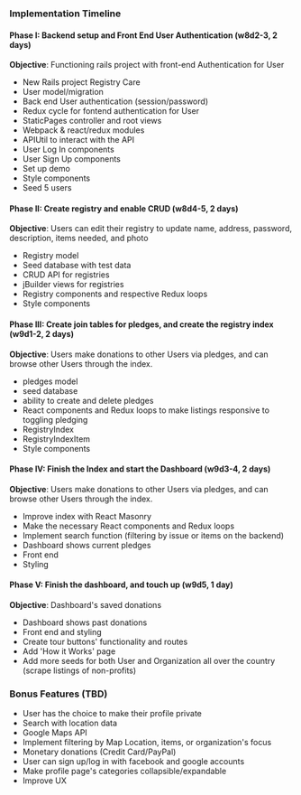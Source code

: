 ### Implementation Timeline

#### Phase I: Backend setup and Front End User Authentication (w8d2-3, 2 days)

__Objective__: Functioning rails project with front-end Authentication for User

- New Rails project Registry Care
- User model/migration
- Back end User authentication (session/password)
- Redux cycle for fontend authentication for User
- StaticPages controller and root views
- Webpack & react/redux modules
- APIUtil to interact with the API
- User Log In components
- User Sign Up components
- Set up demo
- Style components
- Seed 5 users


#### Phase II: Create registry and enable CRUD (w8d4-5, 2 days)

__Objective__: Users can edit their registry to update name, address, password, description, items needed, and photo

- Registry model
- Seed database with test data
- CRUD API for registries
- jBuilder views for registries
- Registry components and respective Redux loops
- Style components


#### Phase III: Create join tables for pledges, and create the registry index (w9d1-2, 2 days)

__Objective__: Users make donations to other Users via pledges, and can browse other Users through the index.

- pledges model
- seed database
- ability to create and delete pledges
- React components and Redux loops to make listings responsive to toggling pledging
- RegistryIndex
- RegistryIndexItem
- Style components

#### Phase IV: Finish the Index and start the Dashboard (w9d3-4, 2 days)

__Objective__: Users make donations to other Users via pledges, and can browse other Users through the index.

- Improve index with React Masonry
- Make the necessary React components and Redux loops
- Implement search function (filtering by issue or items on the backend)
- Dashboard shows current pledges
- Front end
- Styling

#### Phase V: Finish the dashboard, and touch up (w9d5, 1 day)

__Objective__: Dashboard's saved donations

- Dashboard shows past donations
- Front end and styling
- Create tour buttons' functionality and routes
- Add 'How it Works' page
- Add more seeds for both User and Organization all over the country (scrape listings of non-profits)


### Bonus Features (TBD)

- User has the choice to make their profile private
- Search with location data
- Google Maps API
- Implement filtering by Map Location, items, or organization's focus
- Monetary donations (Credit Card/PayPal)
- User can sign up/log in with facebook and google accounts
- Make profile page's categories collapsible/expandable
- Improve UX
